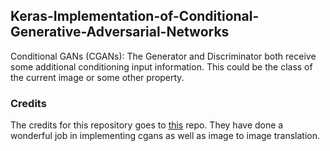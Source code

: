 ## Keras-Implementation-of-Conditional-Generative-Adversarial-Networks

Conditional GANs (CGANs): The Generator and Discriminator both receive some additional conditioning input information. This could be the class of the current image or some other property.

### Credits
The credits for this repository goes to [this](https://github.com/eriklindernoren/Keras-GAN) repo. They have done a wonderful job in implementing cgans as well as image to image translation.

